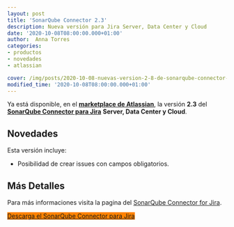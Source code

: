 ```yaml
---
layout: post
title: 'SonarQube Connector 2.3'
description: Nueva versión para Jira Server, Data Center y Cloud
date: '2020-10-08T08:00:00.000+01:00'
author:  Anna Torres
categories: 
- productos
- novedades
- atlassian

cover: /img/posts/2020-10-08-nuevas-version-2-8-de-sonarqube-connector-para-jira-server-datacenter-cloud-thumb.jpg
modified_time: '2020-10-08T08:00:00.000+01:00'
---
```


Ya está disponible, en el [**marketplace de Atlassian**](https://marketplace.atlassian.com/apps/1217471/sonarqube-connector-for-jira?hosting=datacenter&tab=overview?utm_source=blog&utm_medium=post&utm_campaign=new_release&utm_content=sonarqube_connector_jira), la versión **2.3** del [**SonarQube Connector para Jira**](https://marketplace.atlassian.com/apps/1217471/sonarqube-connector-for-jira?hosting=datacenter&tab=overview?utm_source=blog&utm_medium=post&utm_campaign=new_release&utm_content=sonarqube_connector_jira) **Server, Data Center y Cloud**. 


## Novedades

Esta versión incluye:

- Posibilidad de crear issues con campos obligatorios.


## Más Detalles

Para más informaciones visita la pagina del [SonarQube Connector for Jira](/sonarqube-connector-jira).

<a href="https://marketplace.atlassian.com/apps/1217471/sonarqube-connector-for-jira?hosting=datacenter&tab=overview?utm_source=blog&utm_medium=post&utm_campaign=new_release&utm_content=sonarqube_connector_jira" class="btn btn-outline-white btn-xl" style="background:#FF8200;border:none" >Descarga el SonarQube Connector para Jira</a>

